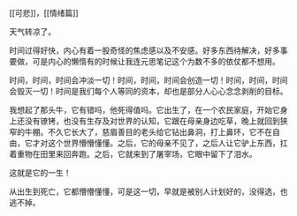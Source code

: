 [[可悲]]，[[情绪篇]]

天气转凉了。

时间过得好快，内心有着一股奇怪的焦虑感以及不安感。好多东西待解决，好多事要做，可是内心的懒惰有的时候让我连元思笔记这个为数不多的依仗都不想用。

时间，时间，时间会冲淡一切！时间，时间，时间会创造一切！时间，时间，时间会毁灭一切！时间是我们每个人等同的资本，却也是部分人心心念念剥削的目标。

我想起了那头牛，它有错吗，他死得值吗。它出生了，在一个农民家庭，开始它身上还没有镣铐，也没有生存及对世界的认知，它跟在母亲身边吃草，晚上就回到狭窄的牛棚。不久它长大了，慈眉善目的老头给它钻出鼻洞，打上鼻环，它不在自由，它才对这个世界懵懵懂懂。之后，它的母亲不见了，之后人让它驴上东西，扛着重物在田里来回奔跑。之后，它就来到了屠宰场，它眼中留下了泪水。

这就是它的一生！

从出生到死亡，它都懵懵懂懂，可是这一切，早就是被别人计划好的，没得选，也逃不掉。


